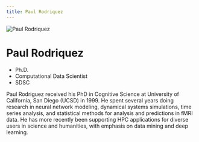 ```yaml
---
title: Paul Rodriquez
---
```


![Paul Rodriquez ](images/PaulRodriquez.jpg)

# Paul Rodriquez
- Ph.D.
- Computational Data Scientist
- SDSC

Paul Rodriguez received his PhD in Cognitive Science at University of California, San Diego (UCSD) in 1999. He spent several years doing research in neural network modeling, dynamical systems simulations, time series analysis, and statistical methods for analysis and predictions in fMRI data. He has more recently been supporting HPC applications for diverse users in science and humanities, with emphasis on data mining and deep learning.
